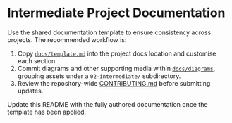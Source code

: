 # Intermediate Project Documentation

Use the shared documentation template to ensure consistency across projects. The recommended workflow is:

1. Copy [`docs/template.md`](../../docs/template.md) into the project docs location and customise each section.
2. Commit diagrams and other supporting media within [`docs/diagrams`](../../docs/diagrams/README.md), grouping assets under a `02-intermediate/` subdirectory.
3. Review the repository-wide [CONTRIBUTING.md](../../CONTRIBUTING.md) before submitting updates.

Update this README with the fully authored documentation once the template has been applied.
